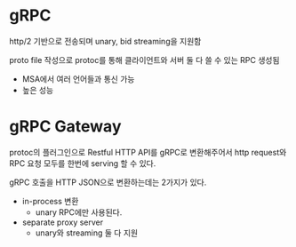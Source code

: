 # gRPC

http/2 기반으로 전송되며 unary, bid streaming을 지원함

proto file 작성으로 protoc를 통해 클라이언트와 서버 둘 다 쓸 수 있는 RPC 생성됨
+ MSA에서 여러 언어들과 통신 가능
+ 높은 성능

# gRPC Gateway
protoc의 플러그인으로 Restful HTTP API를 gRPC로 변환해주어서 http request와 RPC 요청 모두를 한번에 serving 할 수 있다.

gRPC 호출을 HTTP JSON으로 변환하는데는 2가지가 있다.
+ in-process 변환
  + unary RPC에만 사용된다.
+ separate proxy server
  + unary와 streaming 둘 다 지원